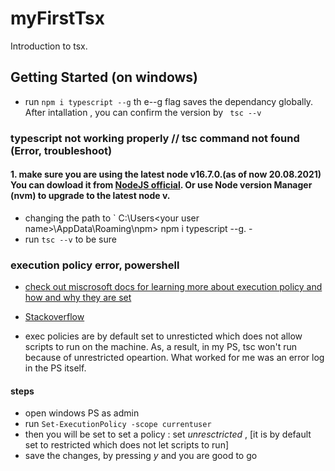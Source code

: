 # myFirstTsx

Introduction to tsx.

## Getting Started (on windows)

- run `npm i typescript --g` th e--g flag saves the dependancy globally. After intallation , you can confirm the version by ` tsc --v`

### typescript not working properly // tsc command not found (Error, troubleshoot)

#### 1. make sure you are using the latest node v16.7.0.(as of now 20.08.2021) You can dowload it from [NodeJS official](https://nodejs.org/en/). Or use Node version Manager (nvm) to upgrade to the latest node v.

- changing the path to ` C:\Users\<your user name>\AppData\Roaming\npm> npm i typescript --g. -
- run `tsc --v` to be sure

### execution policy error, powershell

- [check out miscrosoft docs for learning more about execution policy and how and why they are set](https://docs.microsoft.com/en-us/powershell/module/microsoft.powershell.security/get-executionpolicy?view=powershell-7.1)

- [Stackoverflow](https://stackoverflow.com/questions/58796490/tsc-ps1-cannot-be-loaded-because-running-scripts-is-disabled-on-this-system)

- exec policies are by default set to unresticted which does not allow scripts to run on the machine. As, a result, in my PS, tsc won't run because of unrestricted opeartion. What worked for me was an error log in the PS itself.

#### steps

- open windows PS as admin
- run `Set-ExecutionPolicy -scope currentuser `
- then you will be set to set a policy : set _unresctricted_ , [it is by default set to restricted which does not let scripts to run]
- save the changes, by pressing _y_ and you are good to go
